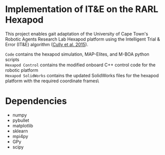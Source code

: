# Implementation of IT&E on the RARL Hexapod

This project enables gait adaptation of the University of Cape Town's Robotic Agents Research Lab Hexapod platform using the Intelligent Trial & Error (IT&E) algorithm ([Cully et al. 2015](https://doi.org/10.1038/nature14422)).

`Code` contains the hexapod simulation, MAP-Elites, and M-BOA python scripts\
`Hexapod Control` contains the modified onboard C++ control code for the robotic platform\
`Hexapod SolidWorks` contains the updated SolidWorks files for the hexapod platform with the required coordinate frames\

# Dependencies
- numpy
- pybullet
- matplotlib
- sklearn
- mpi4py
- GPy
- scipy